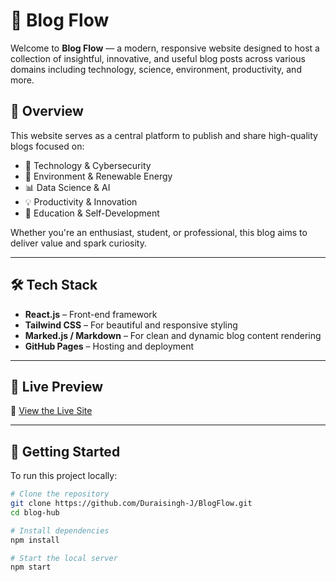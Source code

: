 # 📰 Blog Flow 

Welcome to **Blog Flow** — a modern, responsive website designed to host a collection of insightful, innovative, and useful blog posts across various domains including technology, science, environment, productivity, and more.

## 🌟 Overview

This website serves as a central platform to publish and share high-quality blogs focused on:

- 🔐 Technology & Cybersecurity
- 🌱 Environment & Renewable Energy
- 📊 Data Science & AI
- 💡 Productivity & Innovation
- 🧠 Education & Self-Development

Whether you're an enthusiast, student, or professional, this blog aims to deliver value and spark curiosity.

---

## 🛠️ Tech Stack

- **React.js** – Front-end framework
- **Tailwind CSS** – For beautiful and responsive styling
- **Marked.js / Markdown** – For clean and dynamic blog content rendering
- **GitHub Pages** – Hosting and deployment

---

## 📸 Live Preview

🔗 [View the Live Site](https://Duraisingh-J.github.io/BlogFlow)



---

## 🚀 Getting Started

To run this project locally:

```bash
# Clone the repository
git clone https://github.com/Duraisingh-J/BlogFlow.git
cd blog-hub

# Install dependencies
npm install

# Start the local server
npm start
